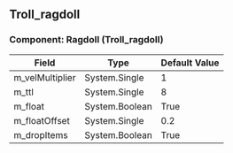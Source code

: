 ## Troll_ragdoll

### Component: Ragdoll (Troll_ragdoll)

|Field|Type|Default Value|
|-----|----|-------------|
|m_velMultiplier|System.Single|1|
|m_ttl|System.Single|8|
|m_float|System.Boolean|True|
|m_floatOffset|System.Single|0.2|
|m_dropItems|System.Boolean|True|

